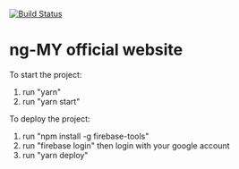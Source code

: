 [![Build Status](https://travis-ci.com/chybie/ng-my.svg?branch=master)](https://travis-ci.com/chybie/ng-my)

# ng-MY official website

To start the project:
1. run "yarn"
2. run "yarn start"

To deploy the project:
1. run "npm install -g firebase-tools"
2. run "firebase login" then login with your google account
3. run "yarn deploy"
